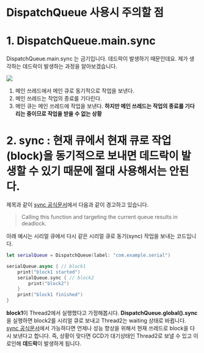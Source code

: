 # DispatchQueue 사용시 주의할 점

# 1. DispatchQueue.main.sync

DispatchQueue.main.sync 는 금기입니다. 데드락이 발생하기 때문인데요. 제가 생각하는 데드락이 발생하는 과정을 알아보겠습니다.

![](Deadlock.png)

1. 메인 쓰레드에서 메인 큐로 동기적으로 작업을 보낸다.
2. 메인 쓰레드는 작업의 종료를 기다린다.
3. 메인 큐는 메인 쓰레드에 작업을 보낸다. **하지만 메인 쓰레드는 작업의 종료를 기다리는 중이므로 작업을 받을 수 없는 상황**

# 2. sync : 현재 큐에서 현재 큐로 작업(block)을 동기적으로 보내면 데드락이 발생할 수 있기 때문에 절대 사용해서는 안된다.

제목과 같이 [sync 공식문서](https://developer.apple.com/documentation/dispatch/dispatchqueue/sync(execute:)-3segw)에서 다음과 같이 경고하고 있습니다.

> Calling this function and targeting the current queue results in deadlock.

아래 예시는 시리얼 큐에서 다시 같은 시리얼 큐로 동기(sync) 작업을 보내는 코드입니다.

```swift
let serialQueue = DispatchQueue(label: "com.example.serial")

serialQueue.async { // block1
    print("block1 started")
    serialQueue.sync { // block2
        print("block2")
    }
    print("block1 finished")
}
```

**block1**이 Thread2에서 실행했다고 가정해봅시다. **DispatchQueue.global().sync**을 실행하면 block2를 시리얼 큐로 보내고 Thread2는 waiting 상태로 바뀝니다. [sync 공식문서](https://developer.apple.com/documentation/dispatch/dispatchqueue/sync(execute:)-3segw)에서 가능하다면 언제나 성능 향상을 위해서 현재 쓰레드로 block을 다시 보낸다고 합니다. 즉, 상황이 맞다면 GCD가 대기상태인 Thread2로 보낼 수 있고 이로인해 **데드락**이 발생하게 됩니다.